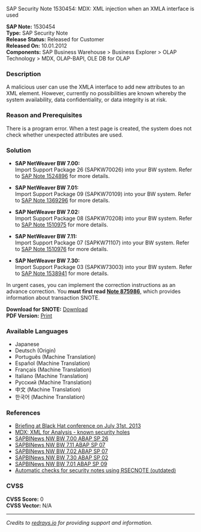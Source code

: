 SAP Security Note 1530454: MDX: XML injection when an XMLA interface is used

**SAP Note:** 1530454  
**Type:** SAP Security Note  
**Release Status:** Released for Customer  
**Released On:** 10.01.2012  
**Components:** SAP Business Warehouse > Business Explorer > OLAP Technology > MDX, OLAP-BAPI, OLE DB for OLAP  

### Description
A malicious user can use the XMLA interface to add new attributes to an XML element. However, currently no possibilities are known whereby the system availability, data confidentiality, or data integrity is at risk.

### Reason and Prerequisites
There is a program error. When a test page is created, the system does not check whether unexpected attributes are used.

### Solution
- **SAP NetWeaver BW 7.00:**  
  Import Support Package 26 (SAPKW70026) into your BW system. Refer to [SAP Note 1524896](https://me.sap.com/notes/1524896) for more details.
  
- **SAP NetWeaver BW 7.01:**  
  Import Support Package 09 (SAPKW70109) into your BW system. Refer to [SAP Note 1369296](https://me.sap.com/notes/1369296) for more details.
  
- **SAP NetWeaver BW 7.02:**  
  Import Support Package 08 (SAPKW70208) into your BW system. Refer to [SAP Note 1510975](https://me.sap.com/notes/1510975) for more details.
  
- **SAP NetWeaver BW 7.11:**  
  Import Support Package 07 (SAPKW71107) into your BW system. Refer to [SAP Note 1510976](https://me.sap.com/notes/1510976) for more details.
  
- **SAP NetWeaver BW 7.30:**  
  Import Support Package 03 (SAPKW73003) into your BW system. Refer to [SAP Note 1538941](https://me.sap.com/notes/1538941) for more details.

In urgent cases, you can implement the correction instructions as an advance correction. You **must first read [Note 875986](https://me.sap.com/notes/875986)**, which provides information about transaction SNOTE.

**Download for SNOTE:** [Download](https://notesdownloads.sap.com/note/0040000009076822017)  
**PDF Version:** [Print](https://userapps.support.sap.com/sap/support/sfm/notes/print/0001530454?language=en-US&token=9013FEABA079B9F4D96DB0E32A4F3E58)

### Available Languages
- Japanese
- Deutsch (Origin)
- Português (Machine Translation)
- Español (Machine Translation)
- Français (Machine Translation)
- Italiano (Machine Translation)
- Русский (Machine Translation)
- 中文 (Machine Translation)
- 한국어 (Machine Translation)

### References
- [Briefing at Black Hat conference on July 31st, 2013](https://me.sap.com/notes/1889488)
- [MDX: XML for Analysis - known security holes](https://me.sap.com/notes/1881391)
- [SAPBINews NW BW 7.00 ABAP SP 26](https://me.sap.com/notes/1524896)
- [SAPBINews NW BW 7.11 ABAP SP 07](https://me.sap.com/notes/1510976)
- [SAPBINews NW BW 7.02 ABAP SP 07](https://me.sap.com/notes/1510974)
- [SAPBINews NW BW 7.30 ABAP SP 02](https://me.sap.com/notes/1506833)
- [SAPBINews NW BW 7.01 ABAP SP 09](https://me.sap.com/notes/1369296)
- [Automatic checks for security notes using RSECNOTE (outdated)](https://me.sap.com/notes/888889)

### CVSS
**CVSS Score:** 0  
**CVSS Vector:** N/A

---

*Credits to [redrays.io](https://redrays.io) for providing support and information.*